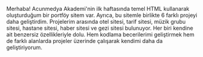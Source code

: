 Merhaba! Acunmedya Akademi'nin ilk haftasında temel HTML kullanarak oluşturduğum bir portföy sitem var. Ayrıca, bu sitemle birlikte 6 farklı projeyi daha geliştirdim. Projelerim arasında otel sitesi, tarif sitesi, müzik grubu sitesi, hastane sitesi, haber sitesi ve gezi sitesi bulunuyor. Her biri kendine ait benzersiz özellikleriyle dolu. Hem kodlama becerilerimi geliştirmek hem de farklı alanlarda projeler üzerinde çalışarak kendimi daha da geliştiriyorum.
